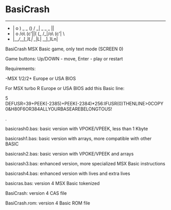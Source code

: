 # BasiCrash

   ___            __              
- | o ) _   _ () / _| _  _   _ ||
- | o \/o\ (c'||( (_ /_|/o\ (c'| \
- |___/\_,]\_)L| \__|L| \_,]\_)Ln|


BasiCrash MSX Basic game, only text mode (SCREEN 0)


Game buttons: 
Up/DOWN - move, Enter - play or restart


Requirements:

-MSX 1/2/2+ Europe or USA BIOS


For MSX turbo R Europe or USA BIOS add this Basic line:

5 DEFUSR=39+PEEK(-2385)+PEEK(-2384)*256:IFUSR(0)THENLINE>0COPY0&H80F6OR384ALLYOURBASEAREBELONGTOUS!

.

basicrash0.bas: basic version with VPOKE/VPEEK, less than 1 Kbyte

basicrash1.bas: basic version with arrays, more compatible with other BASIC

basicrash2.bas: basic version with VPOKE/VPEEK and arrays

basicrash3.bas: enhanced version, more specialized MSX Basic instructions

basicrash4.bas: enhanced version with lives and extra lives


basicras.bas: version 4 MSX Basic tokenized

BasiCrash: version 4 CAS file

BasiCrash.rom: version 4 Basic ROM file

